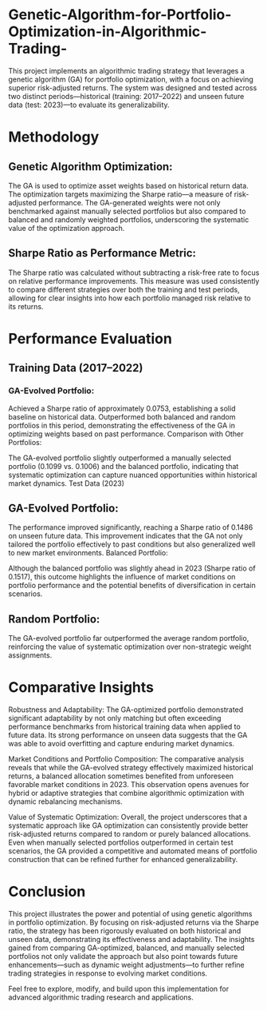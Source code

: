 # Genetic-Algorithm-for-Portfolio-Optimization-in-Algorithmic-Trading-
This project implements an algorithmic trading strategy that leverages a genetic algorithm (GA) for portfolio optimization, with a focus on achieving superior risk-adjusted returns. The system was designed and tested across two distinct periods—historical (training: 2017–2022) and unseen future data (test: 2023)—to evaluate its generalizability.

# Methodology

## Genetic Algorithm Optimization:
The GA is used to optimize asset weights based on historical return data. The optimization targets maximizing the Sharpe ratio—a measure of risk-adjusted performance. The GA-generated weights were not only benchmarked against manually selected portfolios but also compared to balanced and randomly weighted portfolios, underscoring the systematic value of the optimization approach.

## Sharpe Ratio as Performance Metric:
The Sharpe ratio was calculated without subtracting a risk-free rate to focus on relative performance improvements. This measure was used consistently to compare different strategies over both the training and test periods, allowing for clear insights into how each portfolio managed risk relative to its returns.

# Performance Evaluation
## Training Data (2017–2022)
### GA-Evolved Portfolio:

Achieved a Sharpe ratio of approximately 0.0753, establishing a solid baseline on historical data.
Outperformed both balanced and random portfolios in this period, demonstrating the effectiveness of the GA in optimizing weights based on past performance.
Comparison with Other Portfolios:

The GA-evolved portfolio slightly outperformed a manually selected portfolio (0.1099 vs. 0.1006) and the balanced portfolio, indicating that systematic optimization can capture nuanced opportunities within historical market dynamics.
Test Data (2023)
## GA-Evolved Portfolio:

The performance improved significantly, reaching a Sharpe ratio of 0.1486 on unseen future data.
This improvement indicates that the GA not only tailored the portfolio effectively to past conditions but also generalized well to new market environments.
Balanced Portfolio:

Although the balanced portfolio was slightly ahead in 2023 (Sharpe ratio of 0.1517), this outcome highlights the influence of market conditions on portfolio performance and the potential benefits of diversification in certain scenarios.

## Random Portfolio:

The GA-evolved portfolio far outperformed the average random portfolio, reinforcing the value of systematic optimization over non-strategic weight assignments.

# Comparative Insights

Robustness and Adaptability:
The GA-optimized portfolio demonstrated significant adaptability by not only matching but often exceeding performance benchmarks from historical training data when applied to future data. Its strong performance on unseen data suggests that the GA was able to avoid overfitting and capture enduring market dynamics.

Market Conditions and Portfolio Composition:
The comparative analysis reveals that while the GA-evolved strategy effectively maximized historical returns, a balanced allocation sometimes benefited from unforeseen favorable market conditions in 2023. This observation opens avenues for hybrid or adaptive strategies that combine algorithmic optimization with dynamic rebalancing mechanisms.

Value of Systematic Optimization:
Overall, the project underscores that a systematic approach like GA optimization can consistently provide better risk-adjusted returns compared to random or purely balanced allocations. Even when manually selected portfolios outperformed in certain test scenarios, the GA provided a competitive and automated means of portfolio construction that can be refined further for enhanced generalizability.

# Conclusion
This project illustrates the power and potential of using genetic algorithms in portfolio optimization. By focusing on risk-adjusted returns via the Sharpe ratio, the strategy has been rigorously evaluated on both historical and unseen data, demonstrating its effectiveness and adaptability. The insights gained from comparing GA-optimized, balanced, and manually selected portfolios not only validate the approach but also point towards future enhancements—such as dynamic weight adjustments—to further refine trading strategies in response to evolving market conditions.

Feel free to explore, modify, and build upon this implementation for advanced algorithmic trading research and applications.
